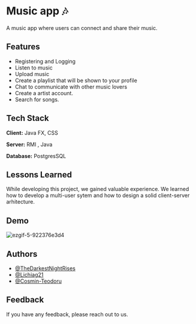 
# Music app 🎶

A music app where users can connect and share their music.


## Features

- Registering and Logging 
- Listen to music
- Upload music 
- Create a playlist that will be shown to your profile
- Chat to communicate with other music lovers
- Create a artist account.
- Search for songs.


## Tech Stack

**Client:** Java FX, CSS

**Server:** RMI , Java 

**Database:** PostgresSQL


## Lessons Learned

While developing this project, we gained valuable experience. We learned how to develop a 
multi-user sytem and how to design a solid client-server arhitecture.

## Demo


![ezgif-5-922376e3d4](https://user-images.githubusercontent.com/91905169/194728262-eb281248-bf61-47a7-93d7-e347ab90f90b.gif)




## Authors

- [@TheDarkestNightRises](https://github.com/TheDarkestNightRises/)
- [@Lichiag21](https://github.com/Lichiag21/)
- [@Cosmin-Teodoru](https://github.com/Cosmin-Teodoru/)


## Feedback

If you have any feedback, please reach out to us.

